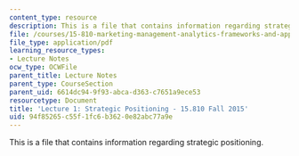 ```yaml
---
content_type: resource
description: This is a file that contains information regarding strategic positioning.
file: /courses/15-810-marketing-management-analytics-frameworks-and-applications-fall-2015/94f85265c55f1fc6b3620e82abc77a9e_MIT15_810F15_L1_Stratgic.pdf
file_type: application/pdf
learning_resource_types:
- Lecture Notes
ocw_type: OCWFile
parent_title: Lecture Notes
parent_type: CourseSection
parent_uid: 6614dc94-9f93-abca-d363-c7651a9ece53
resourcetype: Document
title: 'Lecture 1: Strategic Positioning - 15.810 Fall 2015'
uid: 94f85265-c55f-1fc6-b362-0e82abc77a9e
---
```

This is a file that contains information regarding strategic positioning.